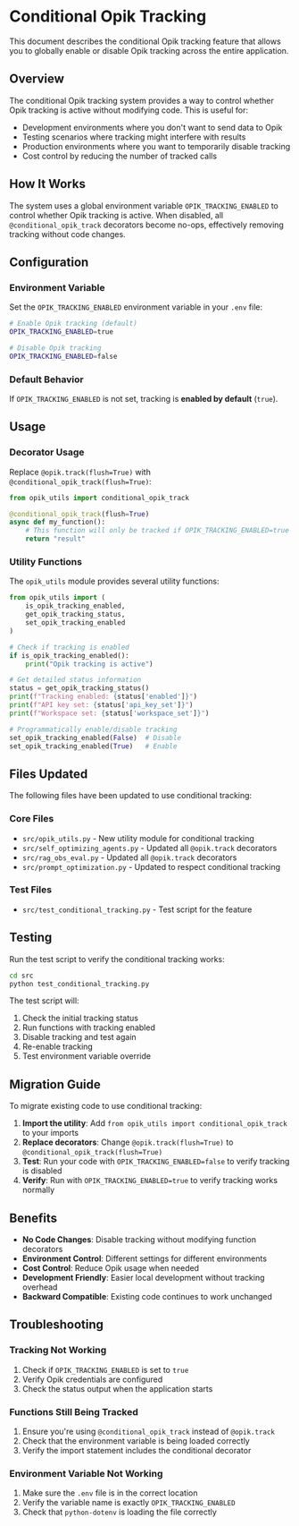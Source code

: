# Conditional Opik Tracking

This document describes the conditional Opik tracking feature that allows you to globally enable or disable Opik tracking across the entire application.

## Overview

The conditional Opik tracking system provides a way to control whether Opik tracking is active without modifying code. This is useful for:

- Development environments where you don't want to send data to Opik
- Testing scenarios where tracking might interfere with results
- Production environments where you want to temporarily disable tracking
- Cost control by reducing the number of tracked calls

## How It Works

The system uses a global environment variable `OPIK_TRACKING_ENABLED` to control whether Opik tracking is active. When disabled, all `@conditional_opik_track` decorators become no-ops, effectively removing tracking without code changes.

## Configuration

### Environment Variable

Set the `OPIK_TRACKING_ENABLED` environment variable in your `.env` file:

```bash
# Enable Opik tracking (default)
OPIK_TRACKING_ENABLED=true

# Disable Opik tracking
OPIK_TRACKING_ENABLED=false
```

### Default Behavior

If `OPIK_TRACKING_ENABLED` is not set, tracking is **enabled by default** (`true`).

## Usage

### Decorator Usage

Replace `@opik.track(flush=True)` with `@conditional_opik_track(flush=True)`:

```python
from opik_utils import conditional_opik_track

@conditional_opik_track(flush=True)
async def my_function():
    # This function will only be tracked if OPIK_TRACKING_ENABLED=true
    return "result"
```

### Utility Functions

The `opik_utils` module provides several utility functions:

```python
from opik_utils import (
    is_opik_tracking_enabled,
    get_opik_tracking_status,
    set_opik_tracking_enabled
)

# Check if tracking is enabled
if is_opik_tracking_enabled():
    print("Opik tracking is active")

# Get detailed status information
status = get_opik_tracking_status()
print(f"Tracking enabled: {status['enabled']}")
print(f"API key set: {status['api_key_set']}")
print(f"Workspace set: {status['workspace_set']}")

# Programmatically enable/disable tracking
set_opik_tracking_enabled(False)  # Disable
set_opik_tracking_enabled(True)   # Enable
```

## Files Updated

The following files have been updated to use conditional tracking:

### Core Files
- `src/opik_utils.py` - New utility module for conditional tracking
- `src/self_optimizing_agents.py` - Updated all `@opik.track` decorators
- `src/rag_obs_eval.py` - Updated all `@opik.track` decorators
- `src/prompt_optimization.py` - Updated to respect conditional tracking

### Test Files
- `src/test_conditional_tracking.py` - Test script for the feature

## Testing

Run the test script to verify the conditional tracking works:

```bash
cd src
python test_conditional_tracking.py
```

The test script will:
1. Check the initial tracking status
2. Run functions with tracking enabled
3. Disable tracking and test again
4. Re-enable tracking
5. Test environment variable override

## Migration Guide

To migrate existing code to use conditional tracking:

1. **Import the utility**: Add `from opik_utils import conditional_opik_track` to your imports
2. **Replace decorators**: Change `@opik.track(flush=True)` to `@conditional_opik_track(flush=True)`
3. **Test**: Run your code with `OPIK_TRACKING_ENABLED=false` to verify tracking is disabled
4. **Verify**: Run with `OPIK_TRACKING_ENABLED=true` to verify tracking works normally

## Benefits

- **No Code Changes**: Disable tracking without modifying function decorators
- **Environment Control**: Different settings for different environments
- **Cost Control**: Reduce Opik usage when needed
- **Development Friendly**: Easier local development without tracking overhead
- **Backward Compatible**: Existing code continues to work unchanged

## Troubleshooting

### Tracking Not Working

1. Check if `OPIK_TRACKING_ENABLED` is set to `true`
2. Verify Opik credentials are configured
3. Check the status output when the application starts

### Functions Still Being Tracked

1. Ensure you're using `@conditional_opik_track` instead of `@opik.track`
2. Check that the environment variable is being loaded correctly
3. Verify the import statement includes the conditional decorator

### Environment Variable Not Working

1. Make sure the `.env` file is in the correct location
2. Verify the variable name is exactly `OPIK_TRACKING_ENABLED`
3. Check that `python-dotenv` is loading the file correctly 